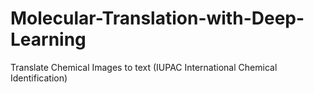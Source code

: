 # Molecular-Translation-with-Deep-Learning
Translate Chemical Images to text (IUPAC International Chemical Identification)
